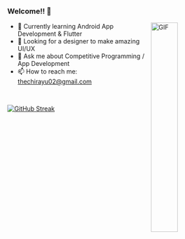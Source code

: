 ### Welcome!! 🙌 

<img width="35%" align="right" alt="GIF" src="https://media.giphy.com/media/qoJ9sZu2Xui9a/source.gif" />

- 🌱 Currently learning Android App Development & Flutter
- 🤔 Looking for a designer to make amazing UI/UX
- 💬 Ask me about Competitive Programming / App Development
- 📫 How to reach me: thechirayu02@gmail.com
</br>

[![GitHub Streak](https://github-readme-streak-stats.herokuapp.com/?user=Chirayu123dot&theme=vue-dark&hide_border=true)](https://git.io/streak-stats)
